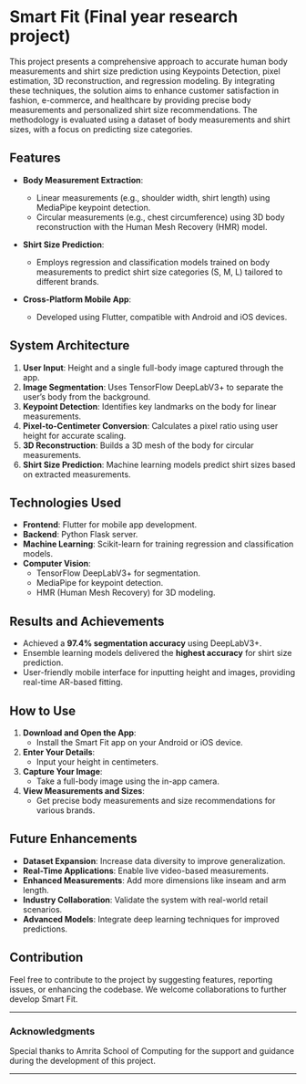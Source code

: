 # Smart Fit (Final year research project)

This project presents a comprehensive approach to accurate human body measurements and shirt size prediction using Keypoints Detection, pixel estimation, 3D reconstruction, and regression modeling. By integrating these techniques, the solution aims to enhance customer satisfaction in fashion, e-commerce, and healthcare by providing precise body measurements and personalized shirt size recommendations. The methodology is evaluated using a dataset of body measurements and shirt sizes, with a focus on predicting size categories.

## Features

- **Body Measurement Extraction**:
  - Linear measurements (e.g., shoulder width, shirt length) using MediaPipe keypoint detection.
  - Circular measurements (e.g., chest circumference) using 3D body reconstruction with the Human Mesh Recovery (HMR) model.

- **Shirt Size Prediction**:
  - Employs regression and classification models trained on body measurements to predict shirt size categories (S, M, L) tailored to different brands.

- **Cross-Platform Mobile App**:
  - Developed using Flutter, compatible with Android and iOS devices.

## System Architecture

1. **User Input**: Height and a single full-body image captured through the app.
2. **Image Segmentation**: Uses TensorFlow DeepLabV3+ to separate the user’s body from the background.
3. **Keypoint Detection**: Identifies key landmarks on the body for linear measurements.
4. **Pixel-to-Centimeter Conversion**: Calculates a pixel ratio using user height for accurate scaling.
5. **3D Reconstruction**: Builds a 3D mesh of the body for circular measurements.
6. **Shirt Size Prediction**: Machine learning models predict shirt sizes based on extracted measurements.

## Technologies Used

- **Frontend**: Flutter for mobile app development.
- **Backend**: Python Flask server.
- **Machine Learning**: Scikit-learn for training regression and classification models.
- **Computer Vision**:
  - TensorFlow DeepLabV3+ for segmentation.
  - MediaPipe for keypoint detection.
  - HMR (Human Mesh Recovery) for 3D modeling.

## Results and Achievements

- Achieved a **97.4% segmentation accuracy** using DeepLabV3+.
- Ensemble learning models delivered the **highest accuracy** for shirt size prediction.
- User-friendly mobile interface for inputting height and images, providing real-time AR-based fitting.

## How to Use

1. **Download and Open the App**:
   - Install the Smart Fit app on your Android or iOS device.
2. **Enter Your Details**:
   - Input your height in centimeters.
3. **Capture Your Image**:
   - Take a full-body image using the in-app camera.
4. **View Measurements and Sizes**:
   - Get precise body measurements and size recommendations for various brands.

## Future Enhancements

- **Dataset Expansion**: Increase data diversity to improve generalization.
- **Real-Time Applications**: Enable live video-based measurements.
- **Enhanced Measurements**: Add more dimensions like inseam and arm length.
- **Industry Collaboration**: Validate the system with real-world retail scenarios.
- **Advanced Models**: Integrate deep learning techniques for improved predictions.

## Contribution

Feel free to contribute to the project by suggesting features, reporting issues, or enhancing the codebase. We welcome collaborations to further develop Smart Fit.

---

### Acknowledgments

Special thanks to Amrita School of Computing for the support and guidance during the development of this project.

---
